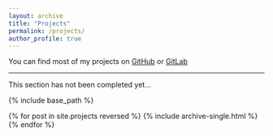 ```yaml
---
layout: archive
title: "Projects"
permalink: /projects/
author_profile: true
---
```


You can find most of my projects on <a href="https://github.com/{{ author.github }}"><i class="fab fa-fw fa-github" aria-hidden="true" style="color: black"></i>GitHub</a> or <a href="https://gitlab.crans.org/tjester"><i class="fab fa-fw fa-gitlab" style="color: #ef7d1f;" aria-hidden="true"></i>GitLab</a>

---

This section has not been completed yet...

{% include base_path %}

{% for post in site.projects reversed %}
  {% include archive-single.html %}
{% endfor %}

